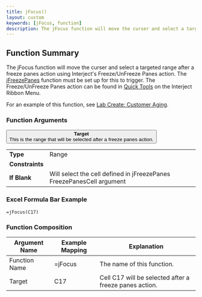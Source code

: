 ```yaml
---
title: jFocus()
layout: custom
keywords: [jFocus, function]
description: The jFocus function will move the curser and select a targeted range after a freeze panes action using Interject's Freeze/UnFreeze Panes action.
---
```


##  Function Summary
The jFocus function will move the curser and select a targeted range after a freeze panes action using Interject's Freeze/UnFreeze Panes action. The [jFreezePanes](/wIndex/jFreezePanes.html) function must be set up for this to trigger. The Freeze/UnFreeze Panes action can be found in [Quick Tools](/wGetStarted/Interject-Ribbon-Menu-Items.html#quick-tools) on the Interject Ribbon Menu.

For an example of this function, see [Lab Create: Customer Aging](/wGetStarted/L-Create-CustomerAging.html).

###  Function Arguments

<button class="collapsible-parameter">**Target**<br>This is the range that will be selected after a freeze panes action.</button>
<div markdown="1" class="panel-parameter">
<table>
  <tbody>
    <tr>
		<td class="pph"><b>Type</b></td>
		<td>Range</td>
    </tr>
    <tr>
		<td class="pph"><b>Constraints</b></td>
		<td></td>
    </tr>
    <tr>
		<td class="pph"><b>If Blank</b></td>
		<td>Will select the cell defined in jFreezePanes FreezePanesCell argument</td>
    </tr>
  </tbody>
</table>
</div>


###  Excel Formula Bar Example

```Excel
=jFocus(C17)
```



###  Function Composition

| Argument Name  |  Example Mapping  |  Explanation   |  
|------|------|------|
|  Function Name  |  =jFocus  |  The name of this function.  |  
|  Target  |  C17  |  Cell C17 will be selected after a freeze panes action.  |  
